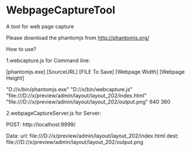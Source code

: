 # WebpageCaptureTool
A tool for web page capture 

Please download the phantomjs from http://phantomjs.org/

How to use?

1.webcapture.js for Command line: 

[phantomjs.exe] [SourceURL] [FILE To Save] [Webpage Width] [Webpage Height]

"D://x/bin/phantomjs.exe" "D://x/bin/webcapture.js" "file:///D://x/preview/admin/layout/layout_202/index.html" "file:///D://x/preview/admin/layout/layout_202/output.png" 640 360



2.webpageCaptureServer.js for Server:

POST:  http://localhost:9999/

Data: 
url: file:///D://x/preview/admin/layout/layout_202/index.html
dest: file:///D://x/preview/admin/layout/layout_202/output.png
